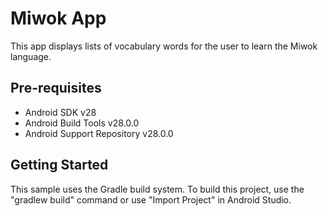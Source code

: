Miwok App
===================================

This app displays lists of vocabulary words for the user to learn the Miwok language.

Pre-requisites
--------------

- Android SDK v28
- Android Build Tools v28.0.0
- Android Support Repository v28.0.0

Getting Started
---------------

This sample uses the Gradle build system. To build this project, use the
"gradlew build" command or use "Import Project" in Android Studio.

